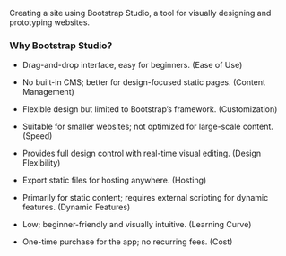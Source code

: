 Creating a site using Bootstrap Studio, a tool for visually designing and prototyping websites.

### Why Bootstrap Studio?

- Drag-and-drop interface, easy for beginners. (Ease of Use)
  
- No built-in CMS; better for design-focused static pages. (Content Management)
  
- Flexible design but limited to Bootstrap’s framework. (Customization)
  
- Suitable for smaller websites; not optimized for large-scale content. (Speed)
  
- Provides full design control with real-time visual editing. (Design Flexibility)
  
- Export static files for hosting anywhere. (Hosting)
  
- Primarily for static content; requires external scripting for dynamic features. (Dynamic Features)
  
- Low; beginner-friendly and visually intuitive. (Learning Curve)
  
- One-time purchase for the app; no recurring fees. (Cost)
